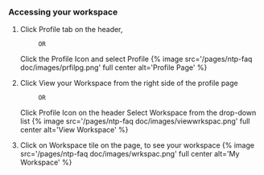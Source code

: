 ### Accessing your workspace
1. Click Profile tab on the header, 

			OR
   Click the Profile Icon and select Profile
   {% image src='/pages/ntp-faq doc/images/prfilpg.png' full center alt='Profile Page' %}

2. Click View your Workspace from the right side of the profile page
			
            OR
  
   Click Profile Icon on the header
   Select Workspace from the drop-down list 
   {% image src='/pages/ntp-faq doc/images/viewwrkspac.png' full center alt='View Workspace' %}
  
 3. Click on Workspace tile on the page, to see your workspace
 	{% image src='/pages/ntp-faq doc/images/wrkspac.png' full center alt='My Workspace' %}
